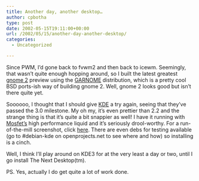 ```yaml
---
title: Another day, another desktop…
author: cpbotha
type: post
date: 2002-05-15T19:11:00+00:00
url: /2002/05/15/another-day-another-desktop/
categories:
  - Uncategorized

---
```

Since PWM, I’d gone back to fvwm2 and then back to icewm. Seemingly, that wasn’t quite enough hopping around, so I built the latest greatest [gnome 2][1] preview using the [GARNOME][2] distribution, which is a pretty cool BSD ports-ish way of building gnome 2. Well, gnome 2 looks good but isn’t there quite yet.

Soooooo, I thought that I should give [KDE][3] a try again, seeing that they’ve passed the 3.0 milestone. My oh my, it’s even prettier than 2.2 and the strange thing is that it’s quite a bit snappier as well! I have it running with [Mosfet’s][4] high performance liquid and it’s seriously drool-worthy. For a run-of-the-mill screenshot, click <a data-rel="lightbox-image-0" data-rl_caption="" data-rl_title="" href="http://cpbotha.net/screenshots/kde3-20020515.png" title="">here</a>. There are even debs for testing available (go to #debian-kde on openprojects.net to see where and how) so installing is a cinch.

Well, I think I’ll play around on KDE3 for at the very least a day or two, until I go install The Next Desktop(tm).

PS. Yes, actually I do get quite a lot of work done.

 [1]: http://www.gnome.org/
 [2]: http://www.gnome.org/~jdub/garnome/
 [3]: http://www.kde.org/
 [4]: http://www.mosfet.org/
